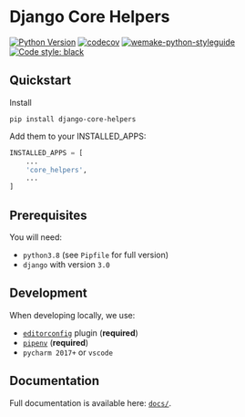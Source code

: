 # Django Core Helpers

[![Python Version](https://img.shields.io/badge/python-3.8-blue)](https://www.python.org/)
[![codecov](https://codecov.io/gh/onufrienkovi/django-core-helpers/branch/master/graph/badge.svg)](https://codecov.io/gh/onufrienkovi/django-core-helpers)
[![wemake-python-styleguide](https://img.shields.io/badge/style-wemake-000000.svg)](https://github.com/wemake-services/wemake-python-styleguide)
[![Code style: black](https://img.shields.io/badge/code%20style-black-000000.svg)](https://github.com/psf/black)


## Quickstart

Install

```console
pip install django-core-helpers
```

Add them to your INSTALLED_APPS:
```python
INSTALLED_APPS = [
    ...
    'core_helpers',
    ...
]
```

## Prerequisites

You will need:

- `python3.8` (see `Pipfile` for full version)
- `django` with version `3.0`


## Development

When developing locally, we use:

- [`editorconfig`](http://editorconfig.org/) plugin (**required**)
- [`pipenv`](https://github.com/pypa/pipenv) (**required**)
- `pycharm 2017+` or `vscode`


## Documentation

Full documentation is available here: [`docs/`](docs).
